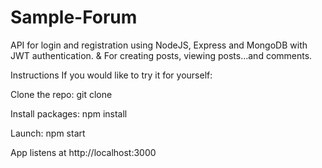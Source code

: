 # Sample-Forum

API for login and registration using NodeJS, Express and MongoDB with JWT authentication. &
For creating posts, viewing posts...and comments.

Instructions
If you would like to try it for yourself:

Clone the repo: git clone 

Install packages: npm install

Launch: npm start

App listens at http://localhost:3000
